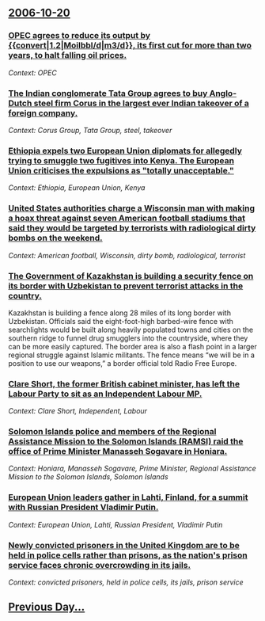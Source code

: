 ## [2006-10-20](/news/2006/10/20/index.md)

### [ OPEC agrees to reduce its output by {{convert|1.2|Moilbbl/d|m3/d}}, its first cut for more than two years, to halt falling oil prices. ](/news/2006/10/20/opec-agrees-to-reduce-its-output-by-convert-1-2-moilbbl-d-m3-d-its-first-cut-for-more-than-two-years-to-halt-falling-oil-prices.md)
_Context: OPEC_

### [ The Indian conglomerate Tata Group agrees to buy Anglo-Dutch steel firm Corus in the largest ever Indian takeover of a foreign company. ](/news/2006/10/20/the-indian-conglomerate-tata-group-agrees-to-buy-anglo-dutch-steel-firm-corus-in-the-largest-ever-indian-takeover-of-a-foreign-company.md)
_Context: Corus Group, Tata Group, steel, takeover_

### [ Ethiopia expels two European Union diplomats for allegedly trying to smuggle two fugitives into Kenya. The European Union criticises the expulsions as "totally unacceptable." ](/news/2006/10/20/ethiopia-expels-two-european-union-diplomats-for-allegedly-trying-to-smuggle-two-fugitives-into-kenya-the-european-union-criticises-the-ex.md)
_Context: Ethiopia, European Union, Kenya_

### [ United States authorities charge a Wisconsin man with making a hoax threat against seven American football stadiums that said they would be targeted by terrorists with radiological dirty bombs on the weekend. ](/news/2006/10/20/united-states-authorities-charge-a-wisconsin-man-with-making-a-hoax-threat-against-seven-american-football-stadiums-that-said-they-would-be.md)
_Context: American football, Wisconsin, dirty bomb, radiological, terrorist_

### [ The Government of Kazakhstan is building a security fence on its border with Uzbekistan to prevent terrorist attacks in the country. ](/news/2006/10/20/the-government-of-kazakhstan-is-building-a-security-fence-on-its-border-with-uzbekistan-to-prevent-terrorist-attacks-in-the-country.md)
Kazakhstan is building a fence along 28 miles of its long border with Uzbekistan. Officials said the eight-foot-high barbed-wire fence with searchlights would be built along heavily populated towns and cities on the southern ridge to funnel drug smugglers into the countryside, where they can be more easily captured. The border area is also a flash point in a larger regional struggle against Islamic militants. The fence means “we will be in a position to use our weapons,” a border official told Radio Free Europe.

### [ Clare Short, the former British cabinet minister, has left the Labour Party to sit as an Independent Labour MP. ](/news/2006/10/20/clare-short-the-former-british-cabinet-minister-has-left-the-labour-party-to-sit-as-an-independent-labour-mp.md)
_Context: Clare Short, Independent, Labour_

### [ Solomon Islands police and members of the Regional Assistance Mission to the Solomon Islands (RAMSI) raid the office of Prime Minister Manasseh Sogavare in Honiara. ](/news/2006/10/20/solomon-islands-police-and-members-of-the-regional-assistance-mission-to-the-solomon-islands-ramsi-raid-the-office-of-prime-minister-mana.md)
_Context: Honiara, Manasseh Sogavare, Prime Minister, Regional Assistance Mission to the Solomon Islands, Solomon Islands_

### [ European Union leaders gather in Lahti, Finland, for a summit with Russian President Vladimir Putin. ](/news/2006/10/20/european-union-leaders-gather-in-lahti-finland-for-a-summit-with-russian-president-vladimir-putin.md)
_Context: European Union, Lahti, Russian President, Vladimir Putin_

### [ Newly convicted prisoners in the United Kingdom are to be held in police cells rather than prisons, as the nation's prison service faces chronic overcrowding in its jails. ](/news/2006/10/20/newly-convicted-prisoners-in-the-united-kingdom-are-to-be-held-in-police-cells-rather-than-prisons-as-the-nation-s-prison-service-faces-ch.md)
_Context: convicted prisoners, held in police cells, its jails, prison service_

## [Previous Day...](/news/2006/10/19/index.md)

